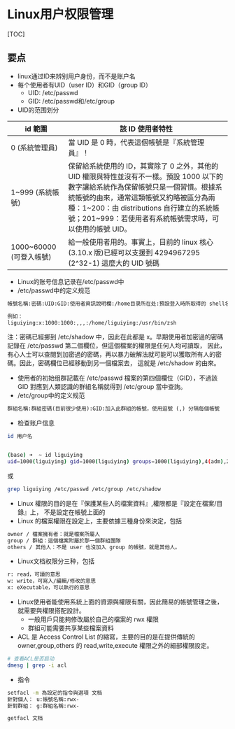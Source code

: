 # Linux用户权限管理

[TOC]

## 要点

- linux通过ID来辨别用户身份，而不是账户名
- 每个使用者有UID（user ID）和GID（group ID）
  - UID: /etc/passwd
  - GID: /etc/passwd和/etc/group
- UID的范围划分

| id 範圍                 | 該 ID 使用者特性                                             |
| ----------------------- | ------------------------------------------------------------ |
| 0 (系統管理員)          | 當 UID 是 0 時，代表這個帳號是『系統管理員』！               |
| 1~999 (系統帳號)        | 保留給系統使用的 ID，其實除了 0 之外，其他的 UID 權限與特性並沒有不一樣。預設 1000 以下的數字讓給系統作為保留帳號只是一個習慣。根據系統帳號的由來，通常這類帳號又約略被區分為兩種：1~200：由 distributions 自行建立的系統帳號；201~999：若使用者有系統帳號需求時，可以使用的帳號 UID。 |
| 1000~60000 (可登入帳號) | 給一般使用者用的。事實上，目前的 linux 核心 (3.10.x 版)已經可以支援到 4294967295 (2^32-1) 這麼大的 UID 號碼 |

- Linux的账号信息记录在/etc/passwd中
- /etc/passwd中的定义规范

```txt
帳號名稱:密碼:UID:GID:使用者資訊說明欄:/home目录所在处:預設登入時所取得的 shell名稱

例如：
liguiying:x:1000:1000:,,,:/home/liguiying:/usr/bin/zsh
```

注：密碼已經挪到 /etc/shadow 中，因此在此都是 x。早期使用者加密過的密碼記錄在 /etc/passwd 第二個欄位，但這個檔案的權限是任何人均可讀取， 因此，有心人士可以查閱到加密過的密碼，再以暴力破解法就可能可以獲取所有人的密碼。因此，密碼欄位已經移動到另一個檔案去， 這就是 /etc/shadow 的由來。

- 使用者的初始组群記載在 /etc/passwd 檔案的第四個欄位（GID），不過該 GID 對應到人類認識的群組名稱就得到 /etc/group 當中查詢。 
- /etc/group中的定义规范

```txt
群組名稱:群組密碼(目前很少使用):GID:加入此群組的帳號，使用逗號 (,) 分隔每個帳號
```

- 检查账户信息

```bash
id 用户名


(base) ➜  ~ id liguiying
uid=1000(liguiying) gid=1000(liguiying) groups=1000(liguiying),4(adm),20(dialout),24(cdrom),25(floppy),27(sudo),29(audio),30(dip),44(video),46(plugdev),117(netdev)
```

或

```bash
grep liguiying /etc/passwd /etc/group /etc/shadow
```

- Linux 權限的目的是在『保護某些人的檔案資料』,權限都是『設定在檔案/目錄』上， 不是設定在帳號上面的
- Linux 的檔案權限在設定上，主要依據三種身份來決定，包括

```txt
owner / 檔案擁有者：就是檔案所屬人
group / 群組：這個檔案附屬於那一個群組團隊
others / 其他人：不是 user 也沒加入 group 的帳號，就是其他人。
```

- Linux文档权限分三种，包括

```txt
r: read，可讀的意思
w: write，可寫入/編輯/修改的意思
x: eXecutable，可以執行的意思
```

- Linux使用者能使用系統上面的資源與權限有關，因此簡易的帳號管理之後，就需要與權限搭配設計。
  - 一般用戶只能夠修改屬於自己的檔案的 rwx 權限
  - 群組可能需要共享某些檔案資料
- ACL 是 Access Control List 的縮寫，主要的目的是在提供傳統的 owner,group,others 的 read,write,execute 權限之外的細部權限設定。

```bash
# 查看ACL是否启动
dmesg | grep -i acl
```

- 指令

```bash
setfacl -m 為設定的指令與選項 文档
針對個人： u:帳號名稱:rwx-
針對群組： g:群組名稱:rwx-
```

```bash
getfacl 文档
```

